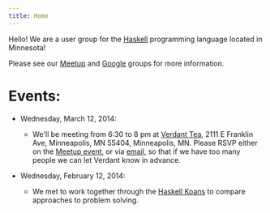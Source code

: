 ```yaml
---
title: Home
---
```


Hello! We are a user group for the [Haskell](http://www.haskell.org/)
programming language located in Minnesota!

Please see our [Meetup](http://www.meetup.com/HaskellMN/) and
[Google](https://groups.google.com/forum/#!forum/haskellmn) groups for
more information.


# Events:

- Wednesday, March 12, 2014:
    - We'll be meeting from 6:30 to 8 pm at [Verdant
      Tea](http://minneapolis.verdanttea.com/), 2111 E Franklin Ave,
      Minneapolis, MN 55404, Minneapolis, MN. Please RSVP either on the
      [Meetup event](http://www.meetup.com/HaskellMN/events/166115392/), or
      via [email](mailto:kyle.marek.spartz@gmail.com), so that if we
      have too many people we can let Verdant know in advance.

- Wednesday, February 12, 2014:
    - We met to work together through the
      [Haskell Koans](https://github.com/HaskVan/HaskellKoans) to
      compare approaches to problem solving.

